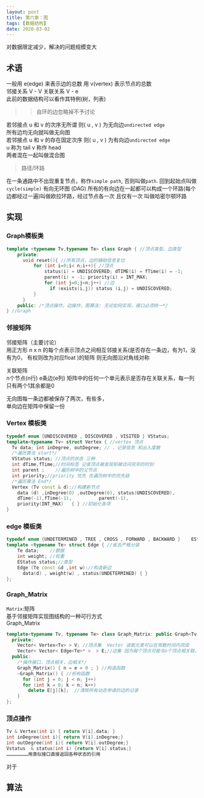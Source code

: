 ```yaml
---
layout: post
title: 第六章：图
tags: [数据结构]
date: 2020-03-02
---
```


对数据限定减少，解决的问题规模变大

## 术语

一般用 e(edge) 来表示边的总数  用 v(vertex) 表示节点的总数  
邻接关系 V - V 关联关系 V - e   
此前的数据结构可以看作其特例(树，列表)   
>>自环的边忽略掉不予讨论 

若邻接点 u 和 v 的次序无所谓 则( u , v ) 为无向边`undirected edge`  
所有边均无向就叫做无向图  
若邻接点 u 和 v 的存在固定次序 则( u , v ) 为有向边`undirected edge`   
u 称为 tail v 称作 head   
两者混在一起叫做混合图  

>路径/环路  

在一条通路中不出现重复节点，称作`simple path`, 否则叫做`path`. 回到起始点叫做`cycle(simple)`
有向无环图 (DAG)  所有的有向边在一起都可以构成一个环路(每个边都经过一遍)叫做欧拉环路，经过节点各一次 且仅有一次 叫做哈密尔顿环路

## 实现

### **Graph模板类**

```cpp
template <typename Tv,typename Te> class Graph { //顶点类型，边类型
    private:
      void reset(){ //所有顶点，边的辅助信息复位
          for (int i=0;i< n;i++){ //顶点
              status(i) = UNDISCOVERED; dTIME(i) = fTime(i) = -1;
              parent(i) = -1; priority(i) = INT_MAX;
              for (int j=0;j<n;j++) //边
                if (exists(i,j)) status (i,j) = UNDISCOVERED;
          }
      }
    public: /*顶点操作，边操作，图算法: 无论如何实现，接口必须统一*/
} //Graph
```

### **邻接矩阵**

邻接矩阵（主要讨论）   
用正方形 n x n 的每个点表示顶点之间相互邻接关系(是否存在一条边，有为1，没有为0， 有权则改为对应float )的矩阵  则无向图沿对角线对称


关联矩阵   
n个节点(n行) e条边(e列) 矩阵中的任何一个单元表示是否存在关联关系，每一列只有两个1其余都是0

无向图每一条边都被保存了两次，有些多，  
单向边在矩阵中保留一份

### **Vertex 模板类**
```cpp
typedef enum {UNDISCOVERED , DISCOVERED , VISITED } VStatus;
template<typename Tv> struct Vertex { //vertex 顶点
  Tv data; int inDegree, outDegree; // ，记录信息 和出入度数
  /*遍历算法 start*/
  VStatus status; //顶点的状态 三种
  int dTime,fTime;//时间标签 记录顶点被发现和被访问完毕的时刻
  int parent ;    //遍历树中的父节点
  int priority;//priority 优先 在遍历树中的优先级
  /*遍历算法 End*/
  Vertex (Tv const & d)://构建新节点
    data (d) ,inDegree(0) ,outDegree(0), status(UNDISCOVERED),
    dTime(-1),fTime(-1),          parent(-1),
    priority(INT_MAX)   { } //初始化各项
}
```
### **edge 模板类**
```cpp
typedef enum {UNDETERMINED , TREE , CROSS , FORWARD , BACKWARD }    EStatus;
template <typename Te> struct Edge { //省去严格分装
    Te data;    //数据
    int weight; //权重
    EStatus status;//类型
    Edge (Te const &d ,int w)://构造新边
      data(d) , weight(w) , status(UNDETERMINED) { }
};
```
### **Graph_Matrix**
 `Matrix`:矩阵  
基于邻接矩阵实现图结构的一种可行方式  
Graph_Matrix

```cpp
template<typename Tv, typename Te> class Graph_Matrix: public Graph<Tv , Te> {
  private:
    Vector< Vertex<Tv> > V; //顶点集  Vector 读取元素可以在常数时间内完成  
    Vector< Vector< Edge<Te>* >  > E;//边集 因为每个顶点可能与n个顶点相关联，所以要用二维向量构成一个矩形空间（邻接矩阵）
  public:
    /*操作接口，顶点相关，边相关*/
    Graph_Matrix() { n = e = 0 ; } //构造函数
    ~Graph_Matrix() { //析构函数
      for (int j = 0; j < n; j++) 
      for (int k = 0; k < n; k++)
        delete E[j][k];  //清除所有动态申请的边的记录
    }
};
```
### **顶点操作**

```cpp
Tv & Vertex(int i) { return V[i].data; }
int inDegree(int i){ return V[i].inDegree;}
int outDegree(int i){ return V[i].outDegree;}
Vstatus  & status(int i) {return V[i].status;}
……………………用类似接口直接返回各种状态的引用
```
对于























## 算法
























































































